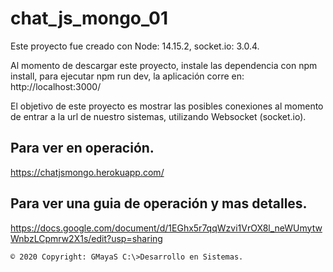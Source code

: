 # chat_js_mongo_01

Este proyecto fue creado con Node: 14.15.2, socket.io: 3.0.4.

Al momento de descargar este proyecto, instale las dependencia con npm install, para ejecutar npm run dev, la aplicación corre en: http://localhost:3000/

El objetivo de este proyecto es mostrar las posibles conexiones al momento de entrar a la url de nuestro sistemas, utilizando Websocket (socket.io). 


## Para ver en operación.

https://chatjsmongo.herokuapp.com/


## Para ver una guia de operación y mas detalles.

https://docs.google.com/document/d/1EGhx5r7qqWzvi1VrOX8l_neWUmytwWnbzLCpmrw2X1s/edit?usp=sharing


`© 2020 Copyright: GMayaS C:\>Desarrollo en Sistemas.`


